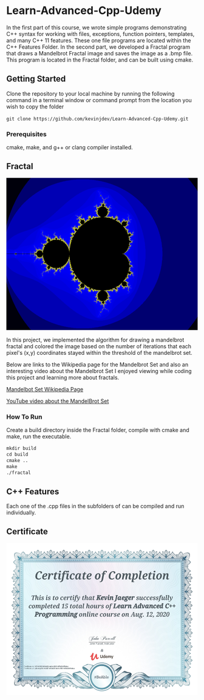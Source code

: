 # Learn-Advanced-Cpp-Udemy
In the first part of this course, we wrote simple programs demonstrating C++ syntax for working with files, exceptions, function pointers, templates, and many C++ 11 features. These one file programs are located within the C++ Features Folder. In the second part, we developed a Fractal program that draws a Mandelbrot Fractal image and saves the image as a .bmp file. This program is located in the Fractal folder, and can be built using cmake.

## Getting Started
Clone the repository to your local machine by running the following command in a terminal window or command prompt from the location you wish to copy the folder

`git clone https://github.com/kevinjdev/Learn-Advanced-Cpp-Udemy.git`

### Prerequisites
cmake, make, and g++ or clang compiler installed.

## Fractal
<img src="/media/mandelbrot.bmp" width="600" height="400" />

In this project, we implemented the algorithm for drawing a mandelbrot fractal and colored the image based on the number of iterations that each pixel's (x,y) coordinates stayed within the threshold of the mandelbrot set.

Below are links to the Wikipedia page for the Mandelbrot Set and also an interesting video about the Mandelbrot Set I enjoyed viewing while coding this project and learning more about fractals.

[Mandelbot Set Wikipedia Page](https://en.wikipedia.org/wiki/Mandelbrot_set)

[YouTube video about the MandelBrot Set](https://www.youtube.com/watch?v=56gzV0od6DU)

### How To Run
Create a build directory inside the Fractal folder, compile with cmake and make, run the executable.  
```
mkdir build
cd build
cmake ..
make
./fractal
```

## C++ Features
Each one of the .cpp files in the subfolders of can be compiled and run individually.

## Certificate
<img src="/media/certificate-kj.jpg" width="600" height="400" />

